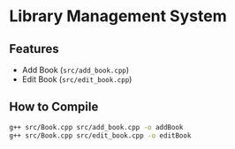 # Library Management System

## Features
- Add Book (`src/add_book.cpp`)
- Edit Book (`src/edit_book.cpp`)

## How to Compile

```bash
g++ src/Book.cpp src/add_book.cpp -o addBook
g++ src/Book.cpp src/edit_book.cpp -o editBook
